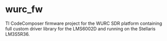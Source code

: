 # wurc_fw
TI CodeComposer firmware project for the WURC SDR platform containing full custom driver library for the LMS6002D and running on the Stellaris LM3S5R36.
